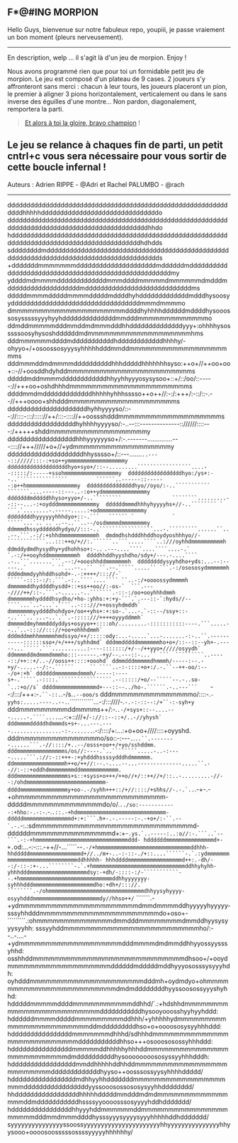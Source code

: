 ## F*@#ING MORPION 

Hello Guys, bienvenue sur notre fabuleux repo, youpiii, je passe vraiement un bon moment (pleurs nerveusement).

---
  En description, welp ... il s'agit là d'un jeu de morpion. Enjoy ! 

  Nous avons programmé rien que pour toi un formidable petit jeu de morpion.
  Le jeu est composé d'un plateau de 9 cases. 2 joueurs s'y affronteront sans merci : chacun à leur tours, les joueurs placeront un pion, le premier à aligner 3 pions horizontalement, verticalement ou dans le sans inverse des éguilles d'une montre... Non pardon, diagonalement, remportera la parti.

> [Et alors à toi la gloire, bravo champion](https://www.youtube.com/watch?v=kiMlscxvJgw) !

Le jeu se relance à chaques fin de parti, un petit cntrl+c vous sera nécessaire pour vous sortir de cette boucle infernal !
---

  Auteurs : Adrien RIPPE - @Adri et Rachel PALUMBO - @rach

---


ddddddddddddddddddddddddddddddddddddddddddddddddddddddddddddddhhhhhdddddddddddddddddddddddddddddddo 
dddddddddddddddddddddddddddddddddddddddddddddddddddddddddddddddddddddddddddddddddddddddddddddddhhdo 
hddddddddddddddddddddddddddddddddddddddddddddddddddddddddddddddddddddddddddddddddddddddddddddhdhdds 
sddddddddmdddddddddddddddddddddddddddddddddddddddddddddddddddddddddddddddddddddddddddddddddddddddds 
+dddddddmmmmmmmdddddddddddddddddddddmddddddmdddddddddddddddddddddddddddddddddddddddddddddddddddddmy 
yddddmdmmmmdddddddddddddmmmddddmmmmmdmmmmmmdmdddmdddddddddddddddddddmddddddddddddddddddddddddddddms 
dddddmmmmdddddmmmmdddddmddddhyhdddddddddddddmdddhysoosyyddddddddddddddddddddddddddddddddddmmmdmmmmo 
dmmmmmmmmmmmmmmmmmmmmmddddhyhhhhddddddmddddhysooossosysssssyyyhyyhddddddddddddddmmdddmmmmmmmmmmmmmo 
ddmddmmmmmdddmmddmdmmmdddhhddddddddddddddyyy+:ohhhhysosssssoosyhysoshddddddmdmmmmmmmmmmmmmmmmmmmhms 
dddmmmmmmddddmdddddddddddhddddddddddddhhhhy/-ohyyo+/+osoossosyyysyhhhhhdddmmddmmmmmmmmmmmmmmmmmmmms 
dddmmmddmdmmmmddddddddddhhhdddddhhhhhhhsyso:++o+//++oo+oo+::-//+oosddhdyhddmmmmmmmmmmmmmmmmmmmmmmms 
dddddmddmmmmddddddddddddhhyyhhyyyosysysoo+::+/::/oo/::-----://+++oo+oshdhhhdmmmmmmmmmmmmmmmmmmmmmms 
ddddmmdmdddddddddddddhhhhhyhhhsssso++o++//:-:/:+++/:-::/::-.--//+++oooo+shhdddmmmmmmmmmmmmmmmmmmmms 
dddddddddddddddddddddhyhhyyyyso/::--://::::-:::/::::://++/:::-:::://++oossshdddmmmmmmmmmmmmmmmmmmms 
ddddddddddddddddddhyhhhhyyyyso/:-..--:::--------------:://////::::---:/+++++shddmmmmmmmmmmmmmmmmmmy 
ddddddddddddddddddhhhyyyyyyso+/:-.-------..............---:::://+++/////+o+//+ydmmmmmmmmmmmmmmmmmmy 
ddddddddddddddddddddhhysssso+/::---.......``````````````..----:://///:::-:+so++ymmmmmmmmmmmmmmmmmmy 
dddddddddddddddddddhyo+syo+/::--.........`````````````````....--:::::/:-----+ssohmmmmmmmmmmmmmmmmmy 
dddddddddddddddddhyo:/ys+:--..````````````````         ``````..------::------:o++hmmmmmmmmmmmmmmmmy 
dddddddddddddddhyo//oyo/:-..```````````               ```````....-----::---..-:o++ydmmmmmmmmmmmmmmy 
dddddddmdddddhhyso+yyo+/-..`````````                ````````.........--::--...-:+oydddmmmmmmmmmmmmy 
ddddddmmmdhhhyhyyyyhs+//-..```````` `                  ```.`........-.-----.....:+odmmmmmmmmmmmmmmy 
ddddddddhyyyyyyhhhdyo+::-.```   `````` `            ` `````...`..`..`..--..``..--/osdmmmmdmmmmmmmmy 
ddmmmdhssyddddddhydyo//:::-..`````````````````...-.`````````......``...--.```.-:/:+shhdmmmmmmmmmmmh 
dmdmdhshdddhhddhoydyoshhhyo//-````````````...:::++o/+//:.``````..```.....````..:///oyhhdmmmmmmmmmmh 
ddmddydmdhysydhy+ydhohhso+:-..`````````````` ```.---....````....````....-.` `.-:/++ooyhddmmmmmmmmmh 
ddddhhddhyyshdho/sdy+/---.-....````           ``` ``````````.-..```.......```.--:/+oooshhddmmmmmmmh 
ddddddddysyyhdho+yds:...--:-----..`        ` ``...--..``  ``.--.`````.....`` ```.-:/osososydmmmmmmh 
dddmdmmdyyhhddhsohd+-.-:++++/::://-`      `````-::::-:/:.```.-:..````....```` ``..-:/+oooossydmmmmh 
dmmmmmddhyddddhysdd+::+ss++oo//:-os-`  ```.----////++/::-.```.-......-..```````.-::-:/oo+ooyhhhdmmh 
dmmmmmmmhyddddhsydho/+ho-:yhhs:+:+y-```.`.---::-`:hyds//--````...`..-...`.````..-:::///++ossyhdmddh`
dmmmmmmmyyddddhohdyo+/oo++yhs+:+:so-.`...-.`-::--/ssy+::--..```..`...-..`.``.-:::::///++++oyyyddmmh`
dmmmmddmyhmmdddyddys+osyyo++::::oh/.........-:::::::::::----.```.....--..`..-::://::://+oo+ohhhdmmh`
dddmddmmhhmmmmmhmdssyo/++/:::::ody:...-.....`...-.......-:-..``.-----------::::::sso+/+/+++/syhhdmd`
dddmmdddddmmmmmmmho+o+/::--::--yh+-.-----...`````.```...........:----:::::::/+/--/++yyo+/////osyydh`
ddmmmmddmdmmmdmmmho:::------.-+y/--.---::-...`` ```  `````````..-----::/++::+/..-//ooss++::::+ooohd`
ddmmdddmmmmmdhmmmh/-----:--.-+y/-.....--/:-.``````     `` ````..-:-::::+o+:/.-.``--++-oo/:---/o+:+h`
ddddddmmmmmmmdmmmh/-----:----s+-.`````.-::::.`````````````````.--:::::/+o/--`````--.-..so-`..:+o//s`
ddddmmmmmmmmmmmmmd+---::--../ho-.``````.-..---```    ``````````--:/:::/+++:-`.``-::.`.-/s.`.--ooo/s`
dddmmmmmmmmmmmmmmmo/::::-.`-yyhs:.....----..--.`.````````````...-:/:::////-.`-.-:-::--:/+``-:-syh+y`
dddmmmmmmmmmddmmmms++/:-.`.-/+sys+::--....---.....-.````....`...-:+::///+/```-://::--::+/..-//yhysh`
dddmmmmdddddhdmmmds+s+-...---.----................-:-.......```.-:/::::/+:...:+o+oo+////::::+oyyshd.
dddmmmmmmmmmmmmmmmo/so::-:---```.```.````..``.--------......```.-//::::/+..--/osss+oo++/+yo/sshddmm.
dddmmmmmmmmmmmmmmms/os//:----.`..````````.....-..-:----.....```.://:-::+++-:+yhdddhssssydddhdmmmmmm.
ddmmmmmmmmmmmmmmmmh++o/++//:--.-....--...--------------.....``.--//:-::+oddhdmmmmmmmmddmmmmmmmmmmmm.
dddmmmmmmmmmmmmmmmms+s::+syss+o+++/++o//+/::++//+/::..-.........-//--:/ohdmmmmmmmmmmmmmmmmmmmmmmmmm-
ddddmmmmmmmmmmmmmmmy+oo-.-/syhh+++::/+//::::/+shhs//-.-.`..````.-+-.-+ohmmmmmmmmmmmmmmmmmmmmmmmmmmm-
dddddmmmmmmmmmmmmmmdo/o/.`../so:------------:+hho:-.-:-`.-.````.::.-+hdmmmmmmmmmmmmmmmmmmmmmmmmmmmm-
dddddmmmmmmmmmmmmmmmd+:+:```.h+-.-.-----:-.-+o+/:-``.--`.-.````-:.:sdmmmmmmmmmmmmmmmmmmmmmmmmmmmmmd-
ddddddmmmmmmmmmmmmmmmd+:+-``.ys.`..-----:..:o//:-.```..`--```.-:-+hmmmmmmmmmmmmmmmmmmmmmmmmmmmmmddd-
hddddddmmmmmmmmmmmmmmmd+-+.``od:...-:-:::.-++//-...`````--``.-/+hmmmmmmmmmmmmmmmmmmmmmmmmmmmmmddhhh-
hhdddddmmmmmmmmmmmmmmmmd+//../m+-..-:-::-./+::....``````-.`.:ydmmmmmmmmmmmmmmmmmmmmmmmmmmmmmddhhhhh-
hhhddddmmmmmmmmmmmmmmmmmd++:.-dh/--:/-::-:+-...````````-.`.+hmmmmmmmmmmmmmmmmmmmmmmmmmmmmmddhhyhyhh-
yhhhdddmmmmmmmmmmmmmmmmmmdsy:-+dh/-::::-:/-```````````--.+hmmmmmmmmmmmmmmmmmmmmmmmmmmmmmddhhyyyyyyy-
syhhhdddmmmmmmmmmmmmmmmmmmmdho:+dh+/::://.` ````````.-/ohmmmmmmmmmmmmmmmmmmmmmmmmmmmmmmdhhyysyhyyyy-
osyyhdddmmmmmmmmmmmmmmmmmmmmmdy//hhso++/`` ```````.-+ydmmmmmmmmmmmmmmmmmmmmmmdmmdmmmmddhyyyyyhyyyyy-
sssyhhdddmmmmmmmmmmmmmmmmmmmmmmdo+oso+-`````````.:ohmmmmmmmmmmmmmmdmmdddmmmmmmmmdmmddhyysysyyysyyhh:
sssyyhddmmmmmmmmmmmmmmmmmmmmmmmmmho/:--..-....-+ydmmmmmmmmmmmmmmmmmmmdddmmmmdmdmmddhhyyossyysssyhhd:
osshhddmmmmmmmmmmmmmmmmmmmmmmmmmmmmdhsoo+/+ooydmmmmmmmmmmmmmmmmmmmddddddmdddddmddhyyyososssysyyyhdh:
oyhdddmmmmmmmmmmmmmmmmmmmmmdddmh+oydmdyo+ohmmmmmmmmmmmmmmmmmmmmmmmmdmdmddddddddhyyssoosossyyyshyhhd:
hdddddmmmmmddddmmmmmmmmmmmddhhd/`.:+hdshhdmmmmmmmmmmmmmmmmmmmmmmmmmdddddddddddhysooyooosshyyhyyhddd:
hddddddmmmmdddddmmmmmmmmmddhhh/+yhhhhhydmmmmmmmmmmmmmmmmmmmmmmmmddmdddddddddhso+o+oooososysyyhhhddd:
hddddddddddddddddmmmmmmmdhhhd/sdhhhdmmmmmmmmmmmmmmmmmmmmmmmmmmmdddddddddddhhso+++osooososossyhhhddd:
hddddddddddddddddmmmmmddhhhhhyhhhddmmmmmmmmmmmmmmmmmmmmmmmmmmdmddddddddddhysoooooooososyssyyhhhdddh:
hdddddddddddddddddmmddhhhhhddhhddmmmmmmmmmmmmmmmmmmmmmmmmmdddddddddddddhyyso++oosssossyysyhhhhddddd/
hdddddddddddddddddmdhhyyhhdddddddmmmmmmmmmmmmmmmmmmmmdddddddddddddddddyyssooosossososysyyhhdddddddd/
hhdddddddddddddddddhhhhhdddddmmdddmdmdmmmmmmmmmmmmmmmmddmdddddddddddhssssyyoooosssosyyyyhddhddddddd/
hddddddddddddddddhhyyyhddmmmmmmddmmmmmmmmmmmmmmmmmmmmmdddmmdmmmddddhysssyyysyyyysyyyhhhhhddhddddddd/
syyyyyyyyyyyyyyyssoossyyyyyyyyyyyyyyyyyyyyyyhhyyyyyyyyyyyyyyyhhyysooo+oooosoosssssossssyyyyyhhhhhhy/
